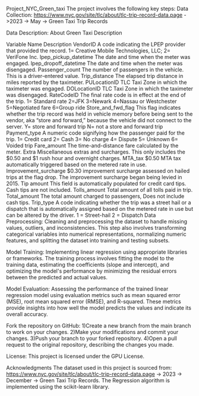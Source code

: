 Project_NYC_Green_taxi
The project involves the following key steps:
Data Collection: https://www.nyc.gov/site/tlc/about/tlc-trip-record-data.page ->2023 -> May -> Green Taxi Trip Records

Data Description:
About Green Taxi Description

Variable Name	Description
VendorID	A code indicating the LPEP provider that provided the record.
1= Creative Mobile Technologies, LLC;
2= VeriFone Inc.
lpep_pickup_datetime	The date and time when the meter was engaged.
lpep_dropoff_datetime	The date and time when the meter was disengaged.
Passenger_count	The number of passengers in the vehicle. This is a driver-entered value.
Trip_distance	The elapsed trip distance in miles reported by the taximeter.
PULocationID	TLC Taxi Zone in which the taximeter was engaged.
DOLocationID	TLC Taxi Zone in which the taximeter was disengaged.
RateCodeID	The final rate code is in effect at the end of the trip.
1= Standard rate
2=JFK
3=Newark
4=Nassau or Westchester
5=Negotiated fare
6=Group ride
Store_and_fwd_flag	This flag indicates whether the trip record was held in vehicle memory before being sent to the vendor, aka “store and forward,” because the vehicle did not connect to the server.
Y= store and forward trip
N= not a store and forward trip
Payment_type	A numeric code signifying how the passenger paid for the trip.
1= Credit card
2= Cash
3= No charge
4= Dispute
5= Unknown
6= Voided trip
Fare_amount	The time-and-distance fare calculated by the meter.
Extra	Miscellaneous extras and surcharges. This only includes the $0.50 and $1 rush hour and overnight charges.
MTA_tax	$0.50 MTA tax automatically triggered based on the metered rate in use.
Improvement_surcharge	$0.30 improvement surcharge assessed on hailed trips at the flag drop. The improvement surcharge began being levied in 2015.
Tip amount	This field is automatically populated for credit card tips. Cash tips are not included.
Tolls_amount	Total amount of all tolls paid in trip.
Total_amount	The total amount charged to passengers, Does not include cash tips.
Trip_type	A code indicating whether the trip was a street hail or a dispatch that is automatically assigned based on the metered rate in use but can be altered by the driver.
1 = Street-hail
2 = Dispatch
Data Preprocessing: Cleaning and preprocessing the dataset to handle missing values, outliers, and inconsistencies. This step also involves transforming categorical variables into numerical representations, normalizing numeric features, and splitting the dataset into training and testing subsets.

Model Training: Implementing linear regression using appropriate libraries or frameworks. The training process involves fitting the model to the training data, estimating the coefficients (slope and intercept), and optimizing the model's performance by minimizing the residual errors between the predicted and actual values.

Model Evaluation: Assessing the performance of the trained linear regression model using evaluation metrics such as mean squared error (MSE), root mean squared error (RMSE), and R-squared. These metrics provide insights into how well the model predicts the values and indicate its overall accuracy.

Fork the repository on GitHub:
1)Create a new branch from the main branch to work on your changes.
2)Make your modifications and commit your changes.
3)Push your branch to your forked repository.
4)Open a pull request to the original repository, describing the changes you made.

License:
This project is licensed under the GPU License.

Acknowledgments
The dataset used in this project is sourced from: https://www.nyc.gov/site/tlc/about/tlc-trip-record-data.page -> 2023 -> December -> Green Taxi Trip Records.
The Regression algorithm is implemented using the scikit-learn library.

